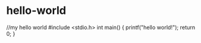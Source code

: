 # hello-world
//my hello world
#include <stdio.h>
int main()
{
    printf("hello world!");
    return 0;
}
